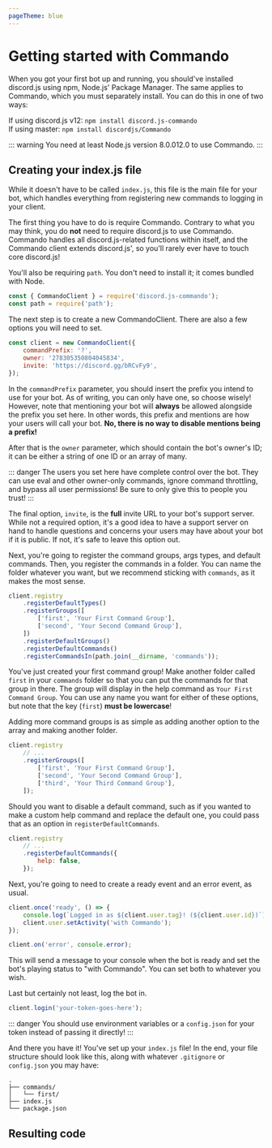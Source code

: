 ```yaml
---
pageTheme: blue
---
```


# Getting started with Commando

When you got your first bot up and running, you should've installed discord.js using npm, Node.js' Package Manager. The same applies to Commando, which you must separately install. You can do this in one of two ways:

If using discord.js v12: `npm install discord.js-commando`  
If using master: `npm install discordjs/Commando`

::: warning
You need at least Node.js version <branch version="11.x" inline>8.0.0</branch><branch version="12.x" inline>12.0</branch> to use Commando.
:::

## Creating your index.js file

While it doesn't have to be called `index.js`, this file is the main file for your bot, which handles everything from registering new commands to logging in your client.

The first thing you have to do is require Commando. Contrary to what you may think, you do **not** need to require discord.js to use Commando. Commando handles all discord.js-related functions within itself, and the Commando client extends discord.js', so you'll rarely ever have to touch core discord.js!

You'll also be requiring `path`. You don't need to install it; it comes bundled with Node.

```js
const { CommandoClient } = require('discord.js-commando');
const path = require('path');
```

The next step is to create a new CommandoClient. There are also a few options you will need to set.

```js
const client = new CommandoClient({
	commandPrefix: '?',
	owner: '278305350804045834',
	invite: 'https://discord.gg/bRCvFy9',
});
```

In the `commandPrefix` parameter, you should insert the prefix you intend to use for your bot. As of writing, you can only have one, so choose wisely! However, note that mentioning your bot will **always** be allowed alongside the prefix you set here. In other words, this prefix and mentions are how your users will call your bot. **No, there is no way to disable mentions being a prefix!**

After that is the `owner` parameter, which should contain the bot's owner's ID; it can be either a string of one ID or an array of many.

::: danger
The users you set here have complete control over the bot. They can use eval and other owner-only commands, ignore command throttling, and bypass all user permissions! Be sure to only give this to people you trust!
:::

The final option, `invite`, is the **full** invite URL to your bot's support server. While not a required option, it's a good idea to have a support server on hand to handle questions and concerns your users may have about your bot if it is public. If not, it's safe to leave this option out.

Next, you're going to register the command groups, args types, and default commands. Then, you register the commands in a folder. You can name the folder whatever you want, but we recommend sticking with `commands`, as it makes the most sense.

```js
client.registry
	.registerDefaultTypes()
	.registerGroups([
		['first', 'Your First Command Group'],
		['second', 'Your Second Command Group'],
	])
	.registerDefaultGroups()
	.registerDefaultCommands()
	.registerCommandsIn(path.join(__dirname, 'commands'));
```

You've just created your first command group! Make another folder called `first` in your `commands` folder so that you can put the commands for that group in there. The group will display in the help command as `Your First Command Group`. You can use any name you want for either of these options, but note that the key (`first`) **must be lowercase**!

Adding more command groups is as simple as adding another option to the array and making another folder.

```js {6}
client.registry
	// ...
	.registerGroups([
		['first', 'Your First Command Group'],
		['second', 'Your Second Command Group'],
		['third', 'Your Third Command Group'],
	]);
```

Should you want to disable a default command, such as if you wanted to make a custom help command and replace the default one, you could pass that as an option in `registerDefaultCommands`.

```js {3-5}
client.registry
	// ...
	.registerDefaultCommands({
		help: false,
	});
```

Next, you're going to need to create a ready event and an error event, as usual.

```js
client.once('ready', () => {
	console.log(`Logged in as ${client.user.tag}! (${client.user.id})`);
	client.user.setActivity('with Commando');
});

client.on('error', console.error);
```

This will send a message to your console when the bot is ready and set the bot's playing status to "with Commando". You can set both to whatever you wish.

Last but certainly not least, log the bot in.

```js
client.login('your-token-goes-here');
```

::: danger
You should use environment variables or a `config.json` for your token instead of passing it directly!
:::

And there you have it! You've set up your `index.js` file! In the end, your file structure should look like this, along with whatever `.gitignore` or `config.json` you may have:

```
.
├── commands/
│   └── first/
├── index.js
└── package.json
```

## Resulting code

<resulting-code />
